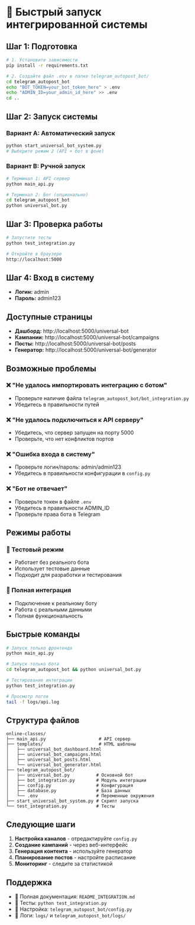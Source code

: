 # 🚀 Быстрый запуск интегрированной системы

## Шаг 1: Подготовка

```bash
# 1. Установите зависимости
pip install -r requirements.txt

# 2. Создайте файл .env в папке telegram_autopost_bot/
cd telegram_autopost_bot
echo "BOT_TOKEN=your_bot_token_here" > .env
echo "ADMIN_ID=your_admin_id_here" >> .env
cd ..
```

## Шаг 2: Запуск системы

### Вариант A: Автоматический запуск
```bash
python start_universal_bot_system.py
# Выберите режим 2 (API + бот в фоне)
```

### Вариант B: Ручной запуск
```bash
# Терминал 1: API сервер
python main_api.py

# Терминал 2: Бот (опционально)
cd telegram_autopost_bot
python universal_bot.py
```

## Шаг 3: Проверка работы

```bash
# Запустите тесты
python test_integration.py

# Откройте в браузере
http://localhost:5000
```

## Шаг 4: Вход в систему

- **Логин:** admin
- **Пароль:** admin123

## Доступные страницы

- **Дашборд:** http://localhost:5000/universal-bot
- **Кампании:** http://localhost:5000/universal-bot/campaigns
- **Посты:** http://localhost:5000/universal-bot/posts
- **Генератор:** http://localhost:5000/universal-bot/generator

## Возможные проблемы

### ❌ "Не удалось импортировать интеграцию с ботом"
- Проверьте наличие файла `telegram_autopost_bot/bot_integration.py`
- Убедитесь в правильности путей

### ❌ "Не удалось подключиться к API серверу"
- Убедитесь, что сервер запущен на порту 5000
- Проверьте, что нет конфликтов портов

### ❌ "Ошибка входа в систему"
- Проверьте логин/пароль: admin/admin123
- Убедитесь в правильности конфигурации в `config.py`

### ❌ "Бот не отвечает"
- Проверьте токен в файле `.env`
- Убедитесь в правильности ADMIN_ID
- Проверьте права бота в Telegram

## Режимы работы

### 🔧 Тестовый режим
- Работает без реального бота
- Использует тестовые данные
- Подходит для разработки и тестирования

### 🤖 Полная интеграция
- Подключение к реальному боту
- Работа с реальными данными
- Полная функциональность

## Быстрые команды

```bash
# Запуск только фронтенда
python main_api.py

# Запуск только бота
cd telegram_autopost_bot && python universal_bot.py

# Тестирование интеграции
python test_integration.py

# Просмотр логов
tail -f logs/api.log
```

## Структура файлов

```
online-classes/
├── main_api.py                    # API сервер
├── templates/                     # HTML шаблоны
│   ├── universal_bot_dashboard.html
│   ├── universal_bot_campaigns.html
│   ├── universal_bot_posts.html
│   └── universal_bot_generator.html
├── telegram_autopost_bot/
│   ├── universal_bot.py          # Основной бот
│   ├── bot_integration.py        # Модуль интеграции
│   ├── config.py                 # Конфигурация
│   ├── database.py               # База данных
│   └── .env                      # Переменные окружения
├── start_universal_bot_system.py # Скрипт запуска
└── test_integration.py           # Тесты
```

## Следующие шаги

1. **Настройка каналов** - отредактируйте `config.py`
2. **Создание кампаний** - через веб-интерфейс
3. **Генерация контента** - используйте генератор
4. **Планирование постов** - настройте расписание
5. **Мониторинг** - следите за статистикой

## Поддержка

- 📖 Полная документация: `README_INTEGRATION.md`
- 🧪 Тесты: `python test_integration.py`
- 🔧 Настройка: `telegram_autopost_bot/config.py`
- 📝 Логи: `logs/` и `telegram_autopost_bot/logs/` 